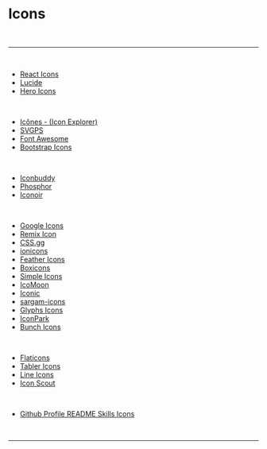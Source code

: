 # Icons

<br>

---

<br>

- [React Icons](https://react-icons.github.io/react-icons/)
- [Lucide](https://lucide.dev/)
- [Hero Icons](https://heroicons.com/)

<br>

- [Icônes - (Icon Explorer)](https://icones.js.org/)
- [SVGPS](https://svgps.app/)
- [Font Awesome](https://fontawesome.com/)
- [Bootstrap Icons](https://icons.getbootstrap.com/)

<br>

- [Iconbuddy](https://iconbuddy.app/)
- [Phosphor](https://phosphoricons.com/)
- [Iconoir](https://iconoir.com/)

<br>

- [Google Icons](https://fonts.google.com/icons)
- [Remix Icon](https://remixicon.com/)
- [CSS.gg](https://css.gg/)
- [ionicons](https://ionic.io/ionicons)
- [Feather Icons](https://feathericons.com/)
- [Boxicons](https://boxicons.com/)
- [Simple Icons](https://simpleicons.org/)
- [IcoMoon](https://icomoon.io/#icons)
- [Iconic](https://iconic.app/)
- [sargam-icons](https://sargamicons.com/)
- [Glyphs Icons](https://glyphs.fyi/dir)
- [IconPark](https://iconpark.oceanengine.com/official)
- [Bunch Icons](https://www.bunchof.design/)

<br>

- [Flaticons](https://www.flaticon.com/)
- [Tabler Icons](https://tablericons.com/)
- [Line Icons](https://lineicons.com/icons/)
- [Icon Scout](https://iconscout.com/)

<br>

- [Github Profile README Skills Icons](https://skillicons.dev/)

<br>

---
